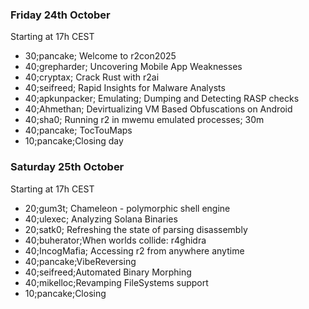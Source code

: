 ### Friday 24th October

Starting at 17h CEST

* 30;pancake; Welcome to r2con2025
* 40;grepharder; Uncovering Mobile App Weaknesses
* 40;cryptax; Crack Rust with r2ai
* 40;seifreed; Rapid Insights for Malware Analysts
* 40;apkunpacker; Emulating; Dumping and Detecting RASP checks
* 40;Ahmethan; Devirtualizing VM Based Obfuscations on Android
* 40;sha0; Running r2 in mwemu emulated processes; 30m
* 40;pancake; TocTouMaps
* 10;pancake;Closing day

### Saturday 25th October

Starting at 17h CEST

* 20;gum3t; Chameleon - polymorphic shell engine
* 40;ulexec; Analyzing Solana Binaries
* 20;satk0; Refreshing the state of parsing disassembly
* 40;buherator;When worlds collide: r4ghidra
* 40;IncogMafia; Accessing r2 from anywhere anytime
* 40;pancake;VibeReversing
* 40;seifreed;Automated Binary Morphing
* 40;mikelloc;Revamping FileSystems support
* 10;pancake;Closing
```
